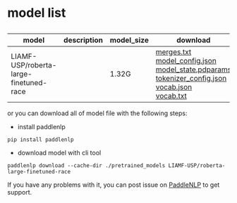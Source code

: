 #  model list

##  

| model  | description | model_size  | download         |
| --- | --- | --- | --- |
|LIAMF-USP/roberta-large-finetuned-race|  | 1.32G | [merges.txt](https://bj.bcebos.com/paddlenlp/models/community/LIAMF-USP/roberta-large-finetuned-race/merges.txt)<br>[model_config.json](https://bj.bcebos.com/paddlenlp/models/community/LIAMF-USP/roberta-large-finetuned-race/model_config.json)<br>[model_state.pdparams](https://bj.bcebos.com/paddlenlp/models/community/LIAMF-USP/roberta-large-finetuned-race/model_state.pdparams)<br>[tokenizer_config.json](https://bj.bcebos.com/paddlenlp/models/community/LIAMF-USP/roberta-large-finetuned-race/tokenizer_config.json)<br>[vocab.json](https://bj.bcebos.com/paddlenlp/models/community/LIAMF-USP/roberta-large-finetuned-race/vocab.json)<br>[vocab.txt](https://bj.bcebos.com/paddlenlp/models/community/LIAMF-USP/roberta-large-finetuned-race/vocab.txt) |

or you can download all of model file with the following steps:

* install paddlenlp

```shell
pip install paddlenlp
```

* download model with cli tool

```shell
paddlenlp download --cache-dir ./pretrained_models LIAMF-USP/roberta-large-finetuned-race
```

If you have any problems with it, you can post issue on [PaddleNLP](https://github.com/PaddlePaddle/PaddleNLP) to get support.
